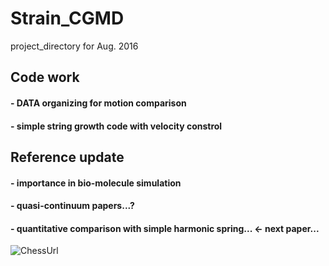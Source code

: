 # Strain_CGMD
project_directory for Aug. 2016

## Code work
#### - DATA organizing for motion comparison
#### - simple string growth code with velocity constrol 


## Reference update 
#### - importance in bio-molecule simulation
#### - quasi-continuum papers...? 



#### - quantitative comparison with simple harmonic spring... <- next paper... 


![ChessUrl](https://upload.wikimedia.org/wikipedia/commons/7/71/ChessPawnSpecialMoves.gif "chess")
